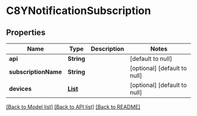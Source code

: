 # C8YNotificationSubscription
## Properties

| Name | Type | Description | Notes |
|------------ | ------------- | ------------- | -------------|
| **api** | **String** |  | [default to null] |
| **subscriptionName** | **String** |  | [optional] [default to null] |
| **devices** | [**List**](Device.md) |  | [optional] [default to null] |

[[Back to Model list]](../README.md#documentation-for-models) [[Back to API list]](../README.md#documentation-for-api-endpoints) [[Back to README]](../README.md)


